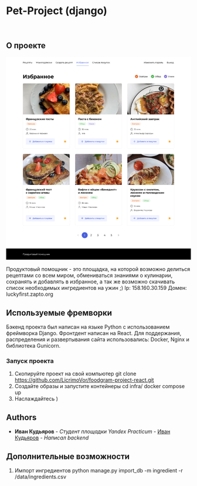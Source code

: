 # Pet-Project (django)
<br/>
<p align="center">
</p>


## О проекте

![Screen Shot](images/favorite.png)

Продуктовый помощник - это площадка, на которой возможно делиться рецептами со всем миром, обмениваться знаниями о кулинарии, сохранять и добавлять в избранное, а так же возможно скачивать список необходимых ингредиентов на ужин ;)
Ip: 158.160.30.159
Домен: luckyfirst.zapto.org

## Используемые фремворки

Бэкенд проекта был написан на языке Python с использованием фреймворка Django. Фронтдент написан на React. Для поддержания, распределения и развертывания сайта использовались: Docker, Nginx и библиотека Gunicorn.


### Запуск проекта

1. Скопируйте проект на свой компьютер 
    git clone https://github.com/LicrimoVor/foodgram-project-react.git
2. Создайте образы и запустите контейнеры
    cd infra/
    docker compose up
3. Наслаждайтесь )

## Authors

* **Иван Кудьяров** - *Студент площадки Yandex Practicum* - [Иван Кудьяров](https://github.com/LicrimoVor) - *Написал backend*


## Дополнительные возможности

1. Импорт ингредиентов
    python manage.py import_db -m ingredient -r /data/ingredients.csv
